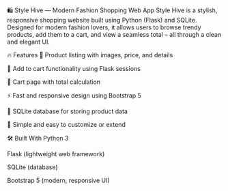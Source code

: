 🛍️ Style Hive — Modern Fashion Shopping Web App
Style Hive is a stylish, responsive shopping website built using Python (Flask) and SQLite. Designed for modern fashion lovers, it allows users to browse trendy products, add them to a cart, and view a seamless total – all through a clean and elegant UI.

🔥 Features
🧥 Product listing with images, price, and details

🛒 Add to cart functionality using Flask sessions

🧾 Cart page with total calculation

⚡ Fast and responsive design using Bootstrap 5

💾 SQLite database for storing product data

🧠 Simple and easy to customize or extend

🛠️ Built With
Python 3

Flask (lightweight web framework)

SQLite (database)

Bootstrap 5 (modern, responsive UI)
